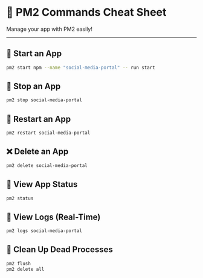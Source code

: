 # 📄 PM2 Commands Cheat Sheet

Manage your app with PM2 easily!

---

## 🚀 Start an App

```bash
pm2 start npm --name "social-media-portal" -- run start
```

## 🛑 Stop an App

```bash
pm2 stop social-media-portal
```

## 🔄 Restart an App

```bash
pm2 restart social-media-portal
```

## ❌ Delete an App

```bash
pm2 delete social-media-portal
```

## 👀 View App Status

```bash
pm2 status
```
## 📜 View Logs (Real-Time)

```bash
pm2 logs social-media-portal
```

## 🧹 Clean Up Dead Processes

```bash
pm2 flush
pm2 delete all
```
